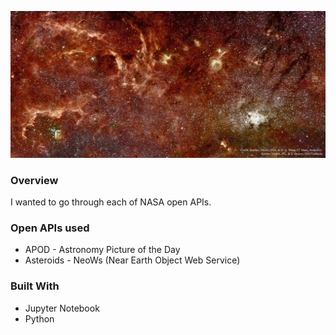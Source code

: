 ![](apod.jpg)

### Overview
I wanted to go through each of NASA open APIs.

### Open APIs used
* APOD - Astronomy Picture of the Day
* Asteroids - NeoWs (Near Earth Object Web Service)

### Built With
* Jupyter Notebook
* Python